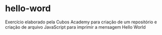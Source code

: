 # hello-word

Exercício elaborado pela Cubos Academy para criação de um repositório e criação de arquivo JavaScript para imprimir a mensagem Hello World
